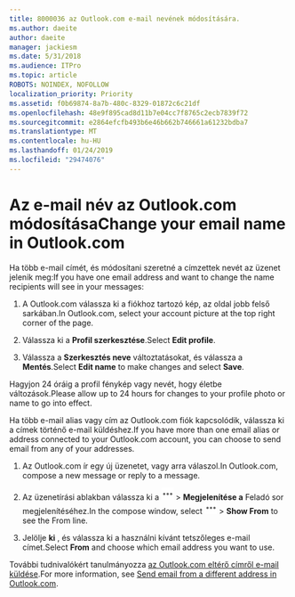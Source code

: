 ```yaml
---
title: 8000036 az Outlook.com e-mail nevének módosítására.
ms.author: daeite
author: daeite
manager: jackiesm
ms.date: 5/31/2018
ms.audience: ITPro
ms.topic: article
ROBOTS: NOINDEX, NOFOLLOW
localization_priority: Priority
ms.assetid: f0b69874-8a7b-480c-8329-01872c6c21df
ms.openlocfilehash: 48e9f895cad8d11b7e04cc7f8765c2ecb7839f72
ms.sourcegitcommit: e2864efcfb493b6e46b662b746661a61232bdba7
ms.translationtype: MT
ms.contentlocale: hu-HU
ms.lasthandoff: 01/24/2019
ms.locfileid: "29474076"
---
```

# <a name="change-your-email-name-in-outlookcom"></a><span data-ttu-id="4c2e8-102">Az e-mail név az Outlook.com módosítása</span><span class="sxs-lookup"><span data-stu-id="4c2e8-102">Change your email name in Outlook.com</span></span>

<span data-ttu-id="4c2e8-103">Ha több e-mail címét, és módosítani szeretné a címzettek nevét az üzenet jelenik meg:</span><span class="sxs-lookup"><span data-stu-id="4c2e8-103">If you have one email address and want to change the name recipients will see in your messages:</span></span>
  
1. <span data-ttu-id="4c2e8-104">A Outlook.com válassza ki a fiókhoz tartozó kép, az oldal jobb felső sarkában.</span><span class="sxs-lookup"><span data-stu-id="4c2e8-104">In Outlook.com, select your account picture at the top right corner of the page.</span></span>
    
2. <span data-ttu-id="4c2e8-105">Válassza ki a **Profil szerkesztése**.</span><span class="sxs-lookup"><span data-stu-id="4c2e8-105">Select **Edit profile**.</span></span> 
    
3. <span data-ttu-id="4c2e8-106">Válassza a **Szerkesztés neve** változtatásokat, és válassza a **Mentés**.</span><span class="sxs-lookup"><span data-stu-id="4c2e8-106">Select **Edit name** to make changes and select **Save**.</span></span> 
    
<span data-ttu-id="4c2e8-107">Hagyjon 24 óráig a profil fénykép vagy nevét, hogy életbe változások.</span><span class="sxs-lookup"><span data-stu-id="4c2e8-107">Please allow up to 24 hours for changes to your profile photo or name to go into effect.</span></span>
  
<span data-ttu-id="4c2e8-108">Ha több e-mail alias vagy cím az Outlook.com fiók kapcsolódik, válassza ki a címek történő e-mail küldéshez.</span><span class="sxs-lookup"><span data-stu-id="4c2e8-108">If you have more than one email alias or address connected to your Outlook.com account, you can choose to send email from any of your addresses.</span></span>
  
1. <span data-ttu-id="4c2e8-109">Az Outlook.com ír egy új üzenetet, vagy arra válaszol.</span><span class="sxs-lookup"><span data-stu-id="4c2e8-109">In Outlook.com, compose a new message or reply to a message.</span></span>
    
2. <span data-ttu-id="4c2e8-p101">Az üzenetírási ablakban válassza ki a ![több a Műveletek ikonra. ](media/b97ea7cd-eeb0-49c5-a564-7ca2d2e33909.png) \> **Megjelenítése a** Feladó sor megjelenítéséhez.</span><span class="sxs-lookup"><span data-stu-id="4c2e8-p101">In the compose window, select ![The More group actions icon.](media/b97ea7cd-eeb0-49c5-a564-7ca2d2e33909.png) \> **Show From** to see the From line.</span></span> 
    
3. <span data-ttu-id="4c2e8-112">Jelölje **ki** , és válassza ki a használni kívánt tetszőleges e-mail címet.</span><span class="sxs-lookup"><span data-stu-id="4c2e8-112">Select **From** and choose which email address you want to use.</span></span> 
    
<span data-ttu-id="4c2e8-113">További tudnivalókért tanulmányozza [az Outlook.com eltérő címről e-mail küldése](https://go.microsoft.com/fwlink/p/?linkid=2001701&amp;clcid=0x409).</span><span class="sxs-lookup"><span data-stu-id="4c2e8-113">For more information, see [Send email from a different address in Outlook.com](https://go.microsoft.com/fwlink/p/?linkid=2001701&amp;clcid=0x409).</span></span>
  

